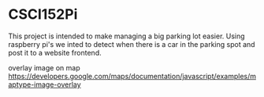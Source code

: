 # CSCI152Pi

This project is intended to make managing a big parking lot easier.
Using raspberry pi's we inted to detect when there is a car in the parking spot and post it to a website frontend.


overlay image on map
https://developers.google.com/maps/documentation/javascript/examples/maptype-image-overlay

